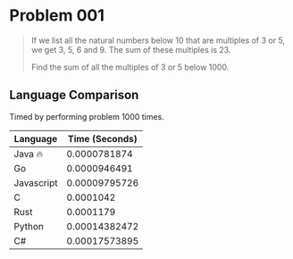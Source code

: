 # Problem 001

> If we list all the natural numbers below 10 that are multiples of 3 or 5, we get 3, 5, 6 and 9. The sum of these multiples is 23.
>
> Find the sum of all the multiples of 3 or 5 below 1000.

## Language Comparison

Timed by performing problem 1000 times.

| Language   | Time (Seconds)        |
| ---------- | --------------------- |
| Java 🔥    | 0.0000781874          |
| Go         | 0.0000946491          |
| Javascript | 0.00009795726         |
| C          | 0.0001042             |
| Rust       | 0.0001179             |
| Python     | 0.00014382472         |
| C#         | 0.00017573895         |
